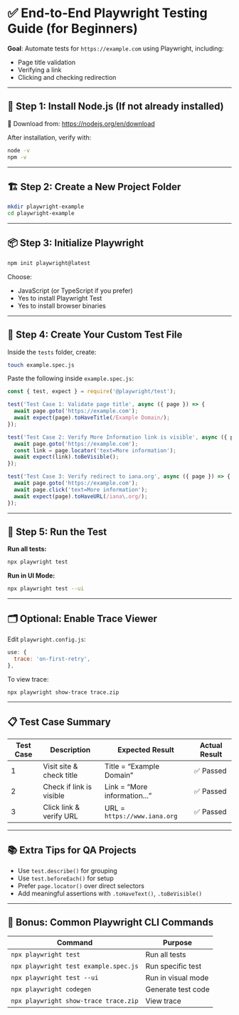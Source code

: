 
# ✅ End-to-End Playwright Testing Guide (for Beginners)

**Goal**: Automate tests for `https://example.com` using Playwright, including:
- Page title validation  
- Verifying a link  
- Clicking and checking redirection

---

## 🧩 Step 1: Install Node.js (If not already installed)

🔗 Download from: https://nodejs.org/en/download

After installation, verify with:

```bash
node -v
npm -v
```

---

## 🏗️ Step 2: Create a New Project Folder

```bash
mkdir playwright-example
cd playwright-example
```

---

## 📦 Step 3: Initialize Playwright

```bash
npm init playwright@latest
```

Choose:
- JavaScript (or TypeScript if you prefer)
- Yes to install Playwright Test
- Yes to install browser binaries

---

## 🧪 Step 4: Create Your Custom Test File

Inside the `tests` folder, create:

```bash
touch example.spec.js
```

Paste the following inside `example.spec.js`:

```javascript
const { test, expect } = require('@playwright/test');

test('Test Case 1: Validate page title', async ({ page }) => {
  await page.goto('https://example.com');
  await expect(page).toHaveTitle(/Example Domain/);
});

test('Test Case 2: Verify More Information link is visible', async ({ page }) => {
  await page.goto('https://example.com');
  const link = page.locator('text=More information');
  await expect(link).toBeVisible();
});

test('Test Case 3: Verify redirect to iana.org', async ({ page }) => {
  await page.goto('https://example.com');
  await page.click('text=More information');
  await expect(page).toHaveURL(/iana\.org/);
});
```

---

## 🚀 Step 5: Run the Test

**Run all tests:**

```bash
npx playwright test
```

**Run in UI Mode:**

```bash
npx playwright test --ui
```

---

## 🗂️ Optional: Enable Trace Viewer

Edit `playwright.config.js`:

```js
use: {
  trace: 'on-first-retry',
},
```

To view trace:

```bash
npx playwright show-trace trace.zip
```

---

## 📋 Test Case Summary

| Test Case | Description | Expected Result | Actual Result |
|-----------|-------------|-----------------|----------------|
| 1 | Visit site & check title | Title = “Example Domain” | ✅ Passed |
| 2 | Check if link is visible | Link = “More information...” | ✅ Passed |
| 3 | Click link & verify URL | URL = `https://www.iana.org` | ✅ Passed |

---

## 📚 Extra Tips for QA Projects

- Use `test.describe()` for grouping
- Use `test.beforeEach()` for setup
- Prefer `page.locator()` over direct selectors
- Add meaningful assertions with `.toHaveText()`, `.toBeVisible()`

---

## 🧾 Bonus: Common Playwright CLI Commands

| Command | Purpose |
|--------|---------|
| `npx playwright test` | Run all tests |
| `npx playwright test example.spec.js` | Run specific test |
| `npx playwright test --ui` | Run in visual mode |
| `npx playwright codegen` | Generate test code |
| `npx playwright show-trace trace.zip` | View trace |

